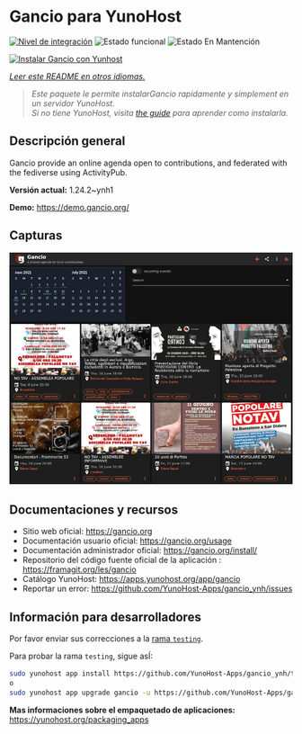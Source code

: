 <!--
Este archivo README esta generado automaticamente<https://github.com/YunoHost/apps/tree/master/tools/readme_generator>
No se debe editar a mano.
-->

# Gancio para YunoHost

[![Nivel de integración](https://apps.yunohost.org/badge/integration/gancio)](https://ci-apps.yunohost.org/ci/apps/gancio/)
![Estado funcional](https://apps.yunohost.org/badge/state/gancio)
![Estado En Mantención](https://apps.yunohost.org/badge/maintained/gancio)

[![Instalar Gancio con Yunhost](https://install-app.yunohost.org/install-with-yunohost.svg)](https://install-app.yunohost.org/?app=gancio)

*[Leer este README en otros idiomas.](./ALL_README.md)*

> *Este paquete le permite instalarGancio rapidamente y simplement en un servidor YunoHost.*  
> *Si no tiene YunoHost, visita [the guide](https://yunohost.org/install) para aprender como instalarla.*

## Descripción general

Gancio provide an online agenda open to contributions, and federated with the fediverse using ActivityPub.


**Versión actual:** 1.24.2~ynh1

**Demo:** <https://demo.gancio.org/>

## Capturas

![Captura de Gancio](./doc/screenshots/screenshot.png)

## Documentaciones y recursos

- Sitio web oficial: <https://gancio.org>
- Documentación usuario oficial: <https://gancio.org/usage>
- Documentación administrador oficial: <https://gancio.org/install/>
- Repositorio del código fuente oficial de la aplicación : <https://framagit.org/les/gancio>
- Catálogo YunoHost: <https://apps.yunohost.org/app/gancio>
- Reportar un error: <https://github.com/YunoHost-Apps/gancio_ynh/issues>

## Información para desarrolladores

Por favor enviar sus correcciones a la [rama `testing`](https://github.com/YunoHost-Apps/gancio_ynh/tree/testing).

Para probar la rama `testing`, sigue asÍ:

```bash
sudo yunohost app install https://github.com/YunoHost-Apps/gancio_ynh/tree/testing --debug
o
sudo yunohost app upgrade gancio -u https://github.com/YunoHost-Apps/gancio_ynh/tree/testing --debug
```

**Mas informaciones sobre el empaquetado de aplicaciones:** <https://yunohost.org/packaging_apps>
